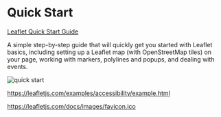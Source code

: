 Quick Start
===============

[Leaflet Quick Start Guide](https://leafletjs.com/reference.html#geojson)

A simple step-by-step guide that will quickly get you started with Leaflet basics, including setting up a Leaflet map (with OpenStreetMap tiles) on your page, working with markers, polylines and popups, and dealing with events.

![quick start]()

https://leafletjs.com/examples/accessibility/example.html

https://leafletjs.com/docs/images/favicon.ico

